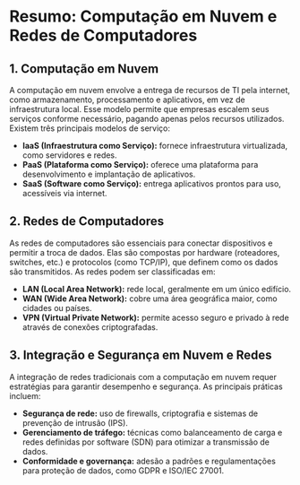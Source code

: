 # Resumo: Computação em Nuvem e Redes de Computadores

## 1. Computação em Nuvem  
A computação em nuvem envolve a entrega de recursos de TI pela internet, como armazenamento, processamento e aplicativos, em vez de infraestrutura local. Esse modelo permite que empresas escalem seus serviços conforme necessário, pagando apenas pelos recursos utilizados. Existem três principais modelos de serviço:
   - **IaaS (Infraestrutura como Serviço):** fornece infraestrutura virtualizada, como servidores e redes.
   - **PaaS (Plataforma como Serviço):** oferece uma plataforma para desenvolvimento e implantação de aplicativos.
   - **SaaS (Software como Serviço):** entrega aplicativos prontos para uso, acessíveis via internet.

## 2. Redes de Computadores  
As redes de computadores são essenciais para conectar dispositivos e permitir a troca de dados. Elas são compostas por hardware (roteadores, switches, etc.) e protocolos (como TCP/IP), que definem como os dados são transmitidos. As redes podem ser classificadas em:
   - **LAN (Local Area Network):** rede local, geralmente em um único edifício.
   - **WAN (Wide Area Network):** cobre uma área geográfica maior, como cidades ou países.
   - **VPN (Virtual Private Network):** permite acesso seguro e privado à rede através de conexões criptografadas.

## 3. Integração e Segurança em Nuvem e Redes  
A integração de redes tradicionais com a computação em nuvem requer estratégias para garantir desempenho e segurança. As principais práticas incluem:
   - **Segurança de rede:** uso de firewalls, criptografia e sistemas de prevenção de intrusão (IPS).
   - **Gerenciamento de tráfego:** técnicas como balanceamento de carga e redes definidas por software (SDN) para otimizar a transmissão de dados.
   - **Conformidade e governança:** adesão a padrões e regulamentações para proteção de dados, como GDPR e ISO/IEC 27001.

